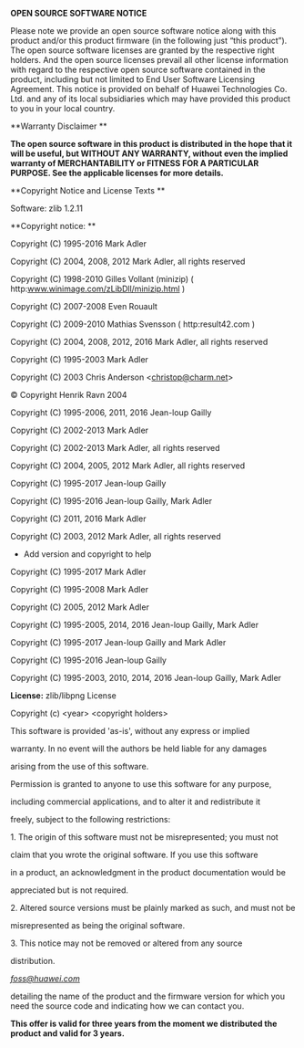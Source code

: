 **OPEN SOURCE SOFTWARE NOTICE**

Please note we provide an open source software notice along with this product and/or this product firmware (in the following just “this product”). The open source software licenses are granted by the respective right holders. And the open source licenses prevail all other license information with regard to the respective open source software contained in the product, including but not limited to End User Software Licensing Agreement. This notice is provided on behalf of Huawei Technologies Co. Ltd. and any of its local subsidiaries which may have provided this product to you in your local country.

**Warranty Disclaimer **

**The open source software in this product is distributed in the hope that it will be useful, but WITHOUT ANY WARRANTY, without even the implied warranty of MERCHANTABILITY or FITNESS FOR A PARTICULAR PURPOSE. See the applicable licenses for more details.**

**Copyright Notice and License Texts **

Software: zlib 1.2.11

**Copyright notice: **

Copyright (C) 1995-2016 Mark Adler

Copyright (C) 2004, 2008, 2012 Mark Adler, all rights reserved

Copyright (C) 1998-2010 Gilles Vollant (minizip) ( http:www.winimage.com/zLibDll/minizip.html )

Copyright (C) 2007-2008 Even Rouault

Copyright (C) 2009-2010 Mathias Svensson ( http:result42.com )

Copyright (C) 2004, 2008, 2012, 2016 Mark Adler, all rights reserved

Copyright (C) 1995-2003 Mark Adler

Copyright (C) 2003 Chris Anderson &lt;christop@charm.net&gt;

© Copyright Henrik Ravn 2004

Copyright (C) 1995-2006, 2011, 2016 Jean-loup Gailly

Copyright (C) 2002-2013 Mark Adler

Copyright (C) 2002-2013 Mark Adler, all rights reserved

Copyright (C) 2004, 2005, 2012 Mark Adler, all rights reserved

Copyright (C) 1995-2017 Jean-loup Gailly

Copyright (C) 1995-2016 Jean-loup Gailly, Mark Adler

Copyright (C) 2011, 2016 Mark Adler

Copyright (C) 2003, 2012 Mark Adler, all rights reserved

- Add version and copyright to help

Copyright (C) 1995-2017 Mark Adler

Copyright (C) 1995-2008 Mark Adler

Copyright (C) 2005, 2012 Mark Adler

Copyright (C) 1995-2005, 2014, 2016 Jean-loup Gailly, Mark Adler

Copyright (C) 1995-2017 Jean-loup Gailly and Mark Adler

Copyright (C) 1995-2016 Jean-loup Gailly

Copyright (C) 1995-2003, 2010, 2014, 2016 Jean-loup Gailly, Mark Adler

**License:** zlib/libpng License

﻿Copyright (c) &lt;year&gt; &lt;copyright holders&gt;

This software is provided 'as-is', without any express or implied

warranty. In no event will the authors be held liable for any damages

arising from the use of this software.

Permission is granted to anyone to use this software for any purpose,

including commercial applications, and to alter it and redistribute it

freely, subject to the following restrictions:

1\. The origin of this software must not be misrepresented; you must not

claim that you wrote the original software. If you use this software

in a product, an acknowledgment in the product documentation would be

appreciated but is not required.

2\. Altered source versions must be plainly marked as such, and must not be

misrepresented as being the original software.

3\. This notice may not be removed or altered from any source

distribution.



*foss@huawei.com*

detailing the name of the product and the firmware version for which you need the source code and indicating how we can contact you.

**This offer is valid for three years from the moment we distributed the product and valid for 3 years.**
